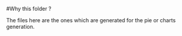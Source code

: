 #Why this folder ?

The files here are the ones which are generated for the pie or charts generation.

